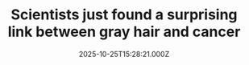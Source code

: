 ---
title: "Scientists just found a surprising link between gray hair and cancer"
date: 2025-10-25T15:28:21.000Z
category: Health
externalLink: "https://www.sciencedaily.com/releases/2025/10/251025084553.htm"
image: ""
excerpt: "Japanese researchers discovered that hair graying and melanoma share a surprising cellular origin. When DNA damage strikes melanocyte stem cells, they may undergo a protective process called seno-differentiation, leading to hair graying. However, carcinogens can override this safeguard, allowing the damaged cells to persist and turn cancerous. This balance between cell loss and survival reveals a hidden connection between aging…"
---